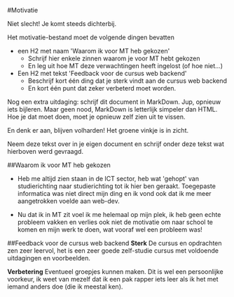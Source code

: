 #Motivatie

Niet slecht! Je komt steeds dichterbij.

Het motivatie-bestand moet de volgende dingen bevatten
- een H2 met naam 'Waarom ik voor MT heb gekozen'
  - Schrijf hier enkele zinnen waarom je voor MT hebt gekozen
  - En leg uit hoe MT deze verwachtingen heeft ingelost (of hoe niet...)
- Een H2 met tekst 'Feedback voor de cursus web backend'
  - Beschrijf kort één ding dat je sterk vindt aan de cursus web backend 
  - En kort één punt dat zeker verbeterd moet worden. 

Nog een extra uitdaging: schrijf dit document in MarkDown. Jup, opnieuw iets bijleren. Maar geen nood, MarkDown is letterlijk simpeler dan HTML. Hoe je dat moet doen, moet je opnieuw zelf zien uit te vissen.

En denk er aan, blijven volharden! Het groene vinkje is in zicht.

Neem deze tekst over in je eigen document en schrijf onder deze tekst wat hierboven werd gevraagd.

##Waarom ik voor MT heb gekozen
* Heb me altijd zien staan in de ICT sector, heb wat 'gehopt' van studierichting naar studierichting tot ik hier ben geraakt. Toegepaste informatica was niet direct mijn ding en ik vond ook dat ik me meer aangetrokken voelde aan web-dev. 

* Nu dat ik in MT zit voel ik me helemaal op mijn plek, ik heb geen echte probleem vakken en verlies ook niet de motivatie om naar school te komen en mijn werk te doen, wat vooraf wel een probleem was! 

##Feedback voor de cursus web backend
**Sterk**
De cursus en opdrachten zen zeer leervol, het is een zeer goede zelf-studie cursus met voldoende uitdagingen en voorbeelden. 

**Verbetering**
Eventueel groepjes kunnen maken. Dit is wel een persoonlijke voorkeur, ik weet van mezelf dat ik een pak rapper iets leer als ik het met iemand anders doe (die ik meestal ken).
